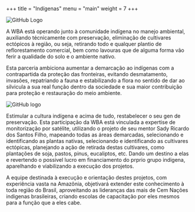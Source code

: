+++
title = "Indígenas"
menu = "main"
weight = 7
+++

![GitHub Logo](/images/aldeiaindigena.jpg)

A WBA está operando junto à comunidade indígena no manejo ambiental, auxiliando técnicamente com preservação, eliminação de cultivares ectópicos à região, ou seja, retirando todo e qualquer plantio de reflorestamento comercial, bem como lavouras que de alguma forma vão ferir a qualidade do solo e o ambiente nativo.

Esta parceria ambiciona aumentar a demarcação ao indígenas com a contrapartida da proteção das fronteiras, evitando desmatamento, invasões, repatriando a fauna e estabilizando a flora  no sentido de dar ao silvicula a sua real função dentro da sociedade e sua maior contribuição para proteção e restauração do meio ambiente.

![GitHub logo](/images/fauna2.jpg)

Estimular a cultura indígena e acima de tudo, restabelecer o seu gen de preservação.
Esta participação da WBA está vinculada a expertise de monitorização por satélite, utilizando o projeto de seu mentor Sady Ricardo dos Santos Filho, mapeando todas as áreas demarcadas, selecionando e identificando as plantas nativas, selecionando e identificando as cultivares ectópicas, planejando a ação de retirada destas cultivares, como plantações de soja, pastos, pinus, eucaliptos, etc. Dando um destino a elas e revertendo o possivel lucro em financiamento do prprio grupo indigena, aparelhando e viabilizando a execução dos projetos.

A equipe destinada à execução e orientação destes projetos, com experiência vasta na Amazônia, objetivará extender este conhecimento à toda região do Brasil, aproveitando as lideranças das mais de Cem Nações indigenas brasileiras, criando escolas de capacitação por eles mesmos para a função que a eles cabe.
